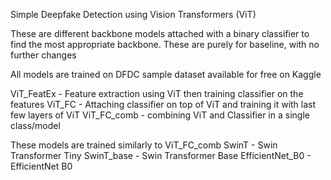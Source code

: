 Simple Deepfake Detection using Vision Transformers (ViT)

These are different backbone models attached with a binary classifier to find the most appropriate backbone. 
These are purely for baseline, with no further changes

All models are trained on DFDC sample dataset available for free on Kaggle

ViT_FeatEx - Feature extraction using ViT then training classifier on the features 
ViT_FC - Attaching classifier on top of ViT and training it with last few layers of ViT 
ViT_FC_comb - combining ViT and Classifier in a single class/model 

These models are trained similarly to ViT_FC_comb 
SwinT - Swin Transformer Tiny 
SwinT_base - Swin Transformer Base 
EfficientNet_B0 - EfficientNet B0